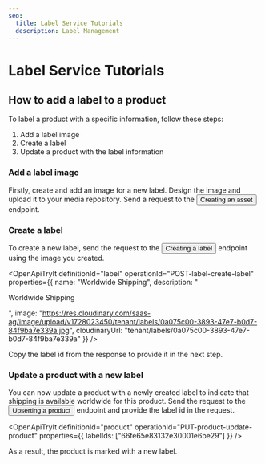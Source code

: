 ```yaml
---
seo:
  title: Label Service Tutorials
  description: Label Management
---
```



# Label Service Tutorials

## How to add a label to a product

To label a product with a specific information, follow these steps:
1. Add a label image
2. Create a label
3. Update a product with the label information

### Add a label image

Firstly, create and add an image for a new label. Design the image and upload it to your media repository. Send a request to the <nobr><Button to="/openapi/media/#operation/POST-media-create-asset" size="small">Creating an asset</Button></nobr> endpoint.

<OpenApiTryIt
  definitionId="media"
  operationId="POST-media-create-asset"
/>

### Create a label

To create a new label, send the request to the <nobr><Button to="/openapi/label/#operation/POST-label-create-label" size="small">Creating a label</Button></nobr> endpoint using the image you created.

<OpenApiTryIt
  definitionId="label"
  operationId="POST-label-create-label"
  properties={{
        name: "Worldwide Shipping",
        description: "<p>Worldwide Shipping</p>",
        image: "https://res.cloudinary.com/saas-ag/image/upload/v1728023450/tenant/labels/0a075c00-3893-47e7-b0d7-84f9ba7e339a.jpg",
        cloudinaryUrl: "tenant/labels/0a075c00-3893-47e7-b0d7-84f9ba7e339a"
  }}
/>

Copy the label id from the response to provide it in the next step.

### Update a product with a new label

You can now update a product with a newly created label to indicate that shipping is available worldwide for this product. Send the request to the <nobr><Button to="/openapi/product/#operation/PUT-product-update-product" size="small">Upserting a product</Button></nobr> endpoint and provide the label id in the request.

<OpenApiTryIt
  definitionId="product"
  operationId="PUT-product-update-product"
  properties={{
        labelIds: ["66fe65e83132e30001e6be29"]
  }}
/>

As a result, the product is marked with a new label. 

